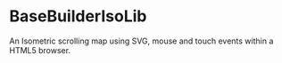 # BaseBuilderIsoLib
An Isometric scrolling map using SVG, mouse and touch events within a HTML5 browser.

